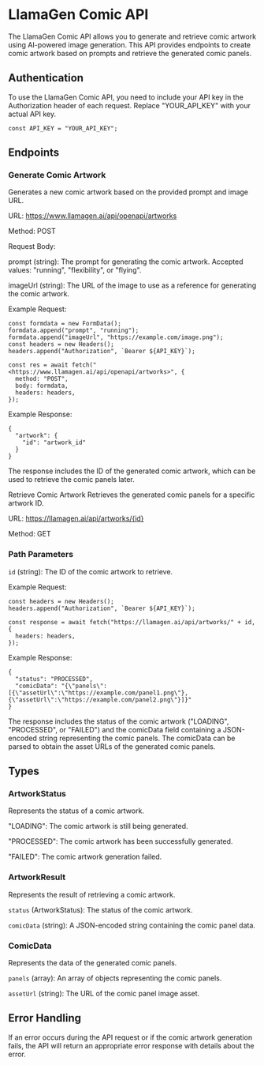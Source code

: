 # LlamaGen Comic API

The LlamaGen Comic API allows you to generate and retrieve comic artwork using AI-powered image generation. This API provides endpoints to create comic artwork based on prompts and retrieve the generated comic panels.

## Authentication

To use the LlamaGen Comic API, you need to include your API key in the Authorization header of each request. Replace "YOUR_API_KEY" with your actual API key.

```
const API_KEY = "YOUR_API_KEY";
```

## Endpoints

### Generate Comic Artwork

Generates a new comic artwork based on the provided prompt and image URL.

URL: <https://www.llamagen.ai/api/openapi/artworks>

Method: POST

Request Body:

prompt (string): The prompt for generating the comic artwork. Accepted values: "running", "flexibility", or "flying".

imageUrl (string): The URL of the image to use as a reference for generating the comic artwork.

Example Request:

```
const formdata = new FormData();
formdata.append("prompt", "running");
formdata.append("imageUrl", "https://example.com/image.png");
const headers = new Headers();
headers.append("Authorization", `Bearer ${API_KEY}`);

const res = await fetch("<https://www.llamagen.ai/api/openapi/artworks>", {
  method: "POST",
  body: formdata,
  headers: headers,
});
```

Example Response:

```
{
  "artwork": {
    "id": "artwork_id"
  }
}
```

The response includes the ID of the generated comic artwork, which can be used to retrieve the comic panels later.

Retrieve Comic Artwork
Retrieves the generated comic panels for a specific artwork ID.

URL: <https://llamagen.ai/api/artworks/{id}>

Method: GET

### Path Parameters

`id` (string): The ID of the comic artwork to retrieve.

Example Request:

```
const headers = new Headers();
headers.append("Authorization", `Bearer ${API_KEY}`);

const response = await fetch("https://llamagen.ai/api/artworks/" + id, {
  headers: headers,
});
```

Example Response:

```
{
  "status": "PROCESSED",
  "comicData": "{\"panels\":[{\"assetUrl\":\"https://example.com/panel1.png\"},{\"assetUrl\":\"https://example.com/panel2.png\"}]}"
}
```

The response includes the status of the comic artwork ("LOADING", "PROCESSED", or "FAILED") and the comicData field containing a JSON-encoded string representing the comic panels. The comicData can be parsed to obtain the asset URLs of the generated comic panels.

## Types

### ArtworkStatus

Represents the status of a comic artwork.

"LOADING": The comic artwork is still being generated.

"PROCESSED": The comic artwork has been successfully generated.

"FAILED": The comic artwork generation failed.

### ArtworkResult

Represents the result of retrieving a comic artwork.

`status` (ArtworkStatus): The status of the comic artwork.

`comicData` (string): A JSON-encoded string containing the comic panel data.

### ComicData

Represents the data of the generated comic panels.

`panels` (array): An array of objects representing the comic panels.

`assetUrl` (string): The URL of the comic panel image asset.

## Error Handling

If an error occurs during the API request or if the comic artwork generation fails, the API will return an appropriate error response with details about the error.
